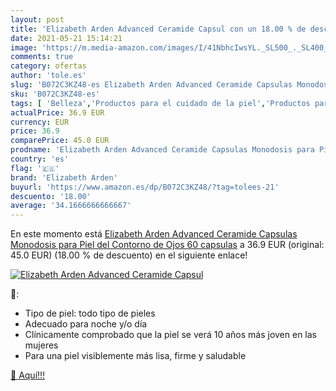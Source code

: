 ```yaml
---
layout: post
title: 'Elizabeth Arden Advanced Ceramide Capsul con un 18.00 % de descuento'
date: 2021-05-21 15:14:21
image: 'https://m.media-amazon.com/images/I/41NbhcIwsYL._SL500_._SL400_.jpg'
comments: true
category: ofertas
author: 'tole.es'
slug: 'B072C3KZ48-es Elizabeth Arden Advanced Ceramide Capsulas Monodosis para...'
sku: 'B072C3KZ48-es'
tags: [ 'Belleza','Productos para el cuidado de la piel','Productos para el cuidado de los ojos','Sueros y líquidos para los ojos','arden','elizabeth','elizabeth arden', ]
actualPrice: 36.9 EUR
currency: EUR
price: 36.9
comparePrice: 45.0 EUR
prodname: 'Elizabeth Arden Advanced Ceramide Capsulas Monodosis para Piel del Contorno de Ojos 60 capsulas'
country: 'es'
flag: '🇪🇸'
brand: 'Elizabeth Arden'
buyurl: 'https://www.amazon.es/dp/B072C3KZ48/?tag=tolees-21'
descuento: '18.00'
average: '34.1666666666667'
---
```


En este momento está [Elizabeth Arden Advanced Ceramide Capsulas Monodosis para Piel del Contorno de Ojos 60 capsulas](https://www.amazon.es/dp/B072C3KZ48/?tag=tolees-21) a 36.9 EUR (original: 45.0 EUR) (18.00 %  de descuento) en el siguiente enlace!

[![Elizabeth Arden Advanced Ceramide Capsul](https://m.media-amazon.com/images/I/41NbhcIwsYL._SL500_._SL400_.jpg)](https://www.amazon.es/dp/B072C3KZ48/?tag=tolees-21)

🔎:

- Tipo de piel: todo tipo de pieles
- Adecuado para noche y/o día
- Clínicamente comprobado que la piel se verá 10 años más joven en las mujeres
- Para una piel visiblemente más lisa, firme y saludable

[🛒 Aquí!!!](https://www.amazon.es/dp/B072C3KZ48/?tag=tolees-21)
